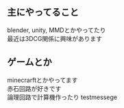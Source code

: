 <!--### Hi there 👋-->

<!--
**NCT-Nerd/NCT-Nerd** is a ✨ _special_ ✨ repository because its `README.md` (this file) appears on your GitHub profile.

Here are some ideas to get you started:

- 🔭 I’m currently working on ...
- 🌱 I’m currently learning ...
- 👯 I’m looking to collaborate on ...
- 🤔 I’m looking for help with ...
- 💬 Ask me about ...
- 📫 How to reach me: ...
- 😄 Pronouns: ...
- ⚡ Fun fact: ...
-->

<!--
# 自己紹介
ぺぴ です
-->
## 主にやってること
blender, unity, MMDとかやってたり  
最近は3DCG関係に興味があります
## ゲームとか
minecrarftとかやってます  
赤石回路が好きです  
論理回路で計算機作ったり
testmessege
